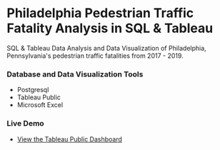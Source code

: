 # Philadelphia Pedestrian Traffic Fatality Analysis in SQL & Tableau
SQL & Tableau Data Analysis and Data Visualization of Philadelphia, Pennsylvania's pedestrian traffic fatalities from 2017 - 2019. 

### Database and Data Visualization Tools
+ Postgresql
+ Tableau Public
+ Microsoft Excel

### Live Demo
+ [View the Tableau Public Dashboard](https://public.tableau.com/profile/matthew.snell1329#!/vizhome/PhiladelphiaPedestrianFatalities/PhiladelphiasFatalPedestrianCrashes2017-2019)



